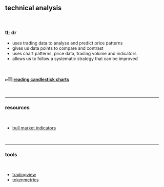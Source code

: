 ## technical analysis

<br>

### tl; dr

* uses trading data to analyse and predict price patterns
* gives us data points to compare and contrast
* uses chart patterns, price data, trading volume and indicators
* allows us to follow a systematic strategy that can be improved


<br>



#### 👉🏼 [reading candlestick charts](candlestick_charts.md)


<br>

----

### resources

<br>

* [bull market indicators](https://twitter.com/Phoenix_Ash3s/status/1645654858106634242)


<br>


---

### tools

<br>

* [tradingview](https://www.tradingview.com/)
* [tokenmetrics](https://tokenmetrics.com/)




